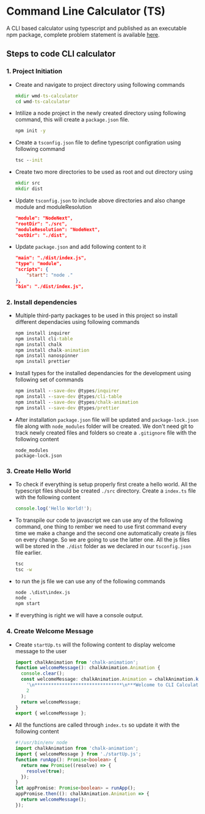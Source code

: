 # Command Line Calculator (TS)

A CLI based calculator using typescript and published as an executable npm package, complete problem statement is available [here](https://github.com/panaverse/typescript-node-projects/tree/main/project00_calculator).

## Steps to code CLI calculator

### 1. Project Initiation

- Create and navigate to project directory using following commands

  ```cmd
  mkdir wmd-ts-calculator
  cd wmd-ts-calculator
  ```

- Intilize a node project in the newly created directory using following command, this will create a `package.json` file.

  ```cmd
  npm init -y
  ```

- Create a `tsconfig.json` file to define typescript configration using following command

  ```cmd
  tsc --init
  ```

- Create two more directories to be used as root and out directory using

  ```cmd
  mkdir src
  mkdir dist
  ```

- Update `tsconfig.json` to include above directories and also change module and moduleResolution

  ```json
  "module": "NodeNext",
  "rootDir": "./src",
  "moduleResolution": "NodeNext",
  "outDir": "./dist",
  ```

- Update `package.json` and add following content to it

  ```json
  "main": "./dist/index.js",
  "type": "module",
  "scripts": {
      "start": "node ."
  },
  "bin": "./dist/index.js",
  ```

### 2. Install dependencies

- Multiple third-party packages to be used in this project so install different dependacies using following commands

  ```cmd
  npm install inquirer
  npm install cli-table
  npm install chalk
  npm install chalk-animation
  npm install nanospinner
  npm install prettier
  ```

- Install types for the installed dependancies for the development using following set of commands

  ```cmd
  npm install --save-dev @types/inquirer
  npm install --save-dev @types/cli-table
  npm install --save-dev @types/chalk-animation
  npm install --save-dev @types/prettier
  ```

- After installation `package.json` file will be updated and `package-lock.json` file along with `node_modules` folder will be created. We don't need git to track newly created files and folders so create a `.gitignore` file with the following content

  ```gitignore
  node_modules
  package-lock.json
  ```

### 3. Create Hello World

- To check if everything is setup properly first create a hello world. All the typescript files should be created `./src` directory. Create a `index.ts` file with the following content

  ```ts
  console.log('Hello World!');
  ```

- To transpile our code to javascript we can use any of the following command, one thing to rember we need to use first command every time we make a change and the second one automatically create js files on every change. So we are going to use the latter one. All the js files will be stored in the `./dist` folder as we declared in our `tsconfig.json` file earlier.

  ```cmd
  tsc
  tsc -w
  ```

- to run the js file we can use any of the following commands

  ```cmd
  node .\dist\index.js
  node .
  npm start
  ```

- If everything is right we will have a console output.

### 4. Create Welcome Message

- Create `startUp.ts` will the following content to display welcome message to the user

  ```ts
  import chalkAnimation from 'chalk-animation';
  function welcomeMessage(): chalkAnimation.Animation {
    console.clear();
    const welcomeMessage: chalkAnimation.Animation = chalkAnimation.karaoke(
      '\n********************************\n***Welcome to CLI Calculator ***\n********************************\n',
      2
    );
    return welcomeMessage;
  }
  export { welcomeMessage };
  ```

- All the functions are called through `index.ts` so update it with the following content

  ```ts
  #!/usr/bin/env node
  import chalkAnimation from 'chalk-animation';
  import { welcomeMessage } from './startUp.js';
  function runApp(): Promise<boolean> {
    return new Promise((resolve) => {
      resolve(true);
    });
  }
  let appPromise: Promise<boolean> = runApp();
  appPromise.then((): chalkAnimation.Animation => {
    return welcomeMessage();
  });
  ```
